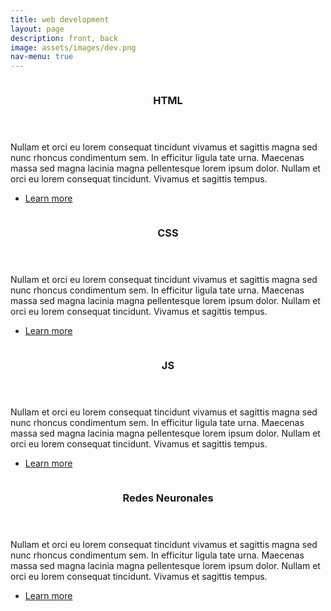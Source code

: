 ```yaml
---
title: web development
layout: page
description: front, back 
image: assets/images/dev.png
nav-menu: true
---
```


<!-- Main -->
<div id="main">

<!-- One -->


<!-- Two -->
<section id="two" class="spotlights">
	<section>
		<a href="generic.html" class="image">
			<img src="{% link assets/images/pic08.jpg %}" alt="" data-position="center center" />
		</a>
		<div class="content">
			<div class="inner">
				<header class="major">
					<h3>HTML</h3>
				</header>
				<p>Nullam et orci eu lorem consequat tincidunt vivamus et sagittis magna sed nunc rhoncus condimentum sem. In efficitur ligula tate urna. Maecenas massa sed magna lacinia magna pellentesque lorem ipsum dolor. Nullam et orci eu lorem consequat tincidunt. Vivamus et sagittis tempus.</p>
				<ul class="actions">
					<li><a href="/home/posts/webdev.html" class="button">Learn more</a></li>
				</ul>
			</div>
		</div>
	</section>
	<section>
		<a href="generic.html" class="image">
			<img src="{% link assets/images/pic09.jpg %}" alt="" data-position="top center" />
		</a>
		<div class="content">
			<div class="inner">
				<header class="major">
					<h3>CSS</h3>
				</header>
				<p>Nullam et orci eu lorem consequat tincidunt vivamus et sagittis magna sed nunc rhoncus condimentum sem. In efficitur ligula tate urna. Maecenas massa sed magna lacinia magna pellentesque lorem ipsum dolor. Nullam et orci eu lorem consequat tincidunt. Vivamus et sagittis tempus.</p>
				<ul class="actions">
					<li><a href="https://carabedo.github.io/nlp/" class="button">Learn more</a></li>
				</ul>
			</div>
		</div>
	</section>
	<section>
		<a href="generic.html" class="image">
			<img src="{% link assets/images/pic10.jpg %}" alt="" data-position="25% 25%" />
		</a>
		<div class="content">
			<div class="inner">
				<header class="major">
					<h3>JS</h3>
				</header>
				<p>Nullam et orci eu lorem consequat tincidunt vivamus et sagittis magna sed nunc rhoncus condimentum sem. In efficitur ligula tate urna. Maecenas massa sed magna lacinia magna pellentesque lorem ipsum dolor. Nullam et orci eu lorem consequat tincidunt. Vivamus et sagittis tempus.</p>
				<ul class="actions">
					<li><a href="https://carabedo.github.io/deploy/" class="button">Learn more</a></li>
				</ul>
			</div>
		</div>
	</section>
	<section>
		<a href="generic.html" class="image">
			<img src="{% link assets/images/pic10.jpg %}" alt="" data-position="25% 25%" />
		</a>
		<div class="content">
			<div class="inner">
				<header class="major">
					<h3>Redes Neuronales</h3>
				</header>
				<p>Nullam et orci eu lorem consequat tincidunt vivamus et sagittis magna sed nunc rhoncus condimentum sem. In efficitur ligula tate urna. Maecenas massa sed magna lacinia magna pellentesque lorem ipsum dolor. Nullam et orci eu lorem consequat tincidunt. Vivamus et sagittis tempus.</p>
				<ul class="actions">
					<li><a href="https://carabedo.github.io/introredes/#/" class="button">Learn more</a></li>
				</ul>
			</div>
		</div>
	</section>

</section>



</div>
